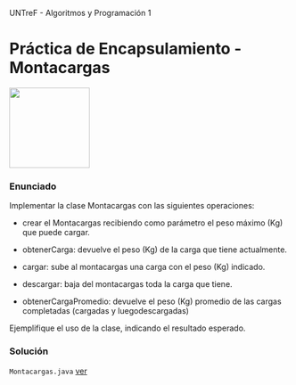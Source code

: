 UNTreF - Algoritmos y Programación 1

# Práctica de Encapsulamiento - Montacargas

<img src="https://upload.wikimedia.org/wikipedia/commons/2/2a/Forklift_Truck-blank.svg" height="144">

### Enunciado

Implementar la clase Montacargas con las siguientes operaciones:

* crear el Montacargas recibiendo como parámetro el peso máximo (Kg) que puede cargar. 

* obtenerCarga: devuelve el peso (Kg) de la carga que tiene actualmente.

* cargar: sube al montacargas una carga con el peso (Kg) indicado.

* descargar: baja del montacargas toda la carga que tiene.

* obtenerCargaPromedio: devuelve el peso (Kg) promedio de las cargas completadas 
 (cargadas y luegodescargadas)
 
Ejemplifique el uso de la clase, indicando el resultado esperado.

### Solución

`Montacargas.java` [ver](../master/src/Montacargas.java)
